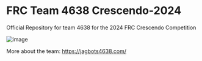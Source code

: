 # FRC Team 4638 Crescendo-2024
Official Repository for team 4638 for the 2024 FRC Crescendo Competition

![image](https://user-images.githubusercontent.com/87737759/227751371-39f57ca9-5946-458a-9902-f481f4c70e09.png)

More about the team: https://jagbots4638.com/

